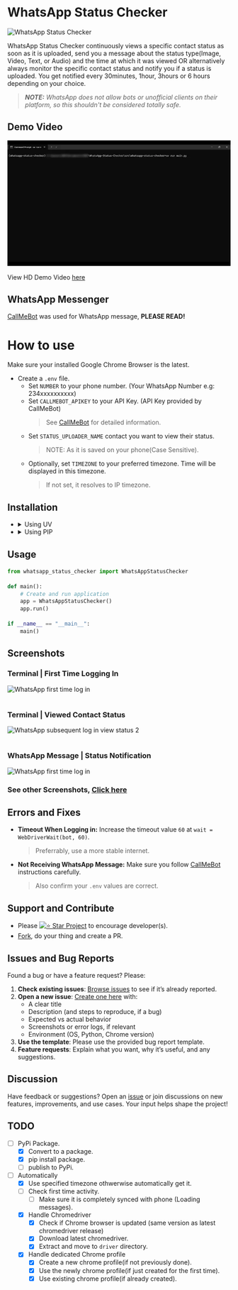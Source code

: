 # WhatsApp Status Checker

![WhatsApp Status Checker](static/images/WhatsApp%20Status%20Checker.png)

WhatsApp Status Checker continuously views a specific contact status as soon as it is uploaded, send you a message about the status type(Image, Video, Text, or  Audio) and the time at which it was viewed OR alternatively always monitor the specific contact status and notify you if a status is uploaded. You get notified every 30minutes, 1hour, 3hours or 6 hours depending on your choice.

> _**NOTE:** WhatsApp does not allow bots or unofficial clients on their platform, so this shouldn't be considered totally safe._

## Demo Video

![WhatsApp Status Checker Demo](static/images/Demo.webp)

View HD Demo Video [here](static/videos/Demo.mp4)

## WhatsApp Messenger

[CallMeBot] was used for WhatsApp message, **PLEASE READ!**

# How to use

Make sure your installed Google Chrome Browser is the latest.

  - Create a `.env` file.
    - Set `NUMBER` to your phone number. (Your WhatsApp Number e.g: 234xxxxxxxxxx)
    - Set `CALLMEBOT_APIKEY` to your API Key. (API Key provided by CallMeBot)
      > See [CallMeBot] for detailed information.
    - Set `STATUS_UPLOADER_NAME` contact you want to view their status. 
      > NOTE: As it is saved on your phone(Case Sensitive).
    - Optionally, set `TIMEZONE` to your preferred timezone. Time will be displayed in this timezone.
      > If not set, it resolves to IP timezone.
  
  ## Installation
  - <details>
      <summary>Using UV</summary>
      
      - Install UV if you haven't already using `pip install uv`
      - Initialize and create virtual environment using `uv init . && uv venv`
      - Install package using `uv add git+https://github.com/KrAsH-CoD3/WhatsApp-Status-Checker.git`
    </details>
    
  - <details>
      <summary>Using PIP</summary>
      
      - Create a Virtual Environment using `py -m venv .venv`
      - Activate your virtual environment using `.venv\Scripts\activate`
      - Install dependencies using `pip install git+https://github.com/KrAsH-CoD3/WhatsApp-Status-Checker.git`
    </details>
  
  ## Usage
  ```python
  from whatsapp_status_checker import WhatsAppStatusChecker

  def main():
      # Create and run application
      app = WhatsAppStatusChecker()
      app.run()

  if __name__ == "__main__":
      main()
  ```
  </details>


## Screenshots

### Terminal | First Time Logging In
![WhatsApp first time log in](static/images/WhatsApp%20first%20time%20log%20in.png)
#
### Terminal | Viewed Contact Status 
![WhatsApp subsequent log in view status 2](static/images/WhatsApp%20subsequent%20log%20in%20view%20status%202.png)
#
### WhatsApp Message | Status Notification
![WhatsApp first time log in](static/images/WhatsApp%20Notification%20Status%20Message.png)
### See other Screenshots, [Click here](static/images)

## Errors and Fixes

- **Timeout When Logging in:** Increase the timeout value `60` at `wait = WebDriverWait(bot, 60)`.
  > Preferrably, use a more stable internet.
- **Not Receiving WhatsApp Message:** Make sure you follow [CallMeBot] instructions carefully.
  > Also confirm your `.env` values are correct.

## Support and Contribute
- Please [![⭐ Star Project](https://img.shields.io/badge/Star-Project-blue?logo=github)]() to encourage developer(s).
- [Fork], do your thing and create a PR.

## Issues and Bug Reports

Found a bug or have a feature request? Please:

1. **Check existing issues**: [Browse issues] to see if it’s already reported.
2. **Open a new issue**: [Create one here] with:
   - A clear title
   - Description (and steps to reproduce, if a bug)
   - Expected vs actual behavior
   - Screenshots or error logs, if relevant
   - Environment (OS, Python, Chrome version)
3. **Use the template**: Please use the provided bug report template.
4. **Feature requests**: Explain what you want, why it’s useful, and any suggestions.


## Discussion

Have feedback or suggestions? Open an [issue] or join discussions on new features, improvements, and use cases. Your input helps shape the project!

## TODO
- [ ] PyPi Package.
    - [x] Convert to a package.
    - [x] pip install package.
    - [ ] publish to PyPi.
- [ ] Automatically
  - [x] Use specified timezone othwerwise automatically get it.
  - [ ] Check first time activity.
    - [ ] Make sure it is completely synced with phone (Loading messages).
  - [x] Handle Chromedriver
    - [x] Check if Chrome browser is updated (same version as latest chromedriver release)
    - [x] Download latest chromedriver.
    - [x] Extract and move to `driver` directory.
  - [x] Handle dedicated Chrome profile 
    - [x] Create a new chrome profile(if not previously done).
    - [x] Use the newly chrome profile(if just created for the first time).
    - [x] Use existing chrome profile(if already created).

[WhatsApp Web]: <https://web.whatsapp.com/>
[Fork]: <https://github.com/KrAsH-CoD3/WhatsApp-Status-Checker/fork/>
[CallMeBot]: <https://www.callmebot.com/blog/free-api-whatsapp-messages/>
[ChromeDriver]: <https://googlechromelabs.github.io/chrome-for-testing/>
[WhatsApp Business Cloud API]: <https://developers.facebook.com/products/whatsapp/>
[WhatsApp Business Cloud API Dashboard]: <README.md#WhatsApp-Business-Cloud-API-Dashboard>
[Create one here]: <https://github.com/KrAsH-CoD3/WhatsApp-Status-Checker/issues/new>
[Browse issues]: <https://github.com/KrAsH-CoD3/WhatsApp-Status-Checker/issues>
[issue]: <https://github.com/KrAsH-CoD3/WhatsApp-Status-Checker/issues>
[REPO]: <https://github.com/KrAsH-CoD3/WhatsApp-Status-Checker>
[Todo]: <README.md#TODO>

